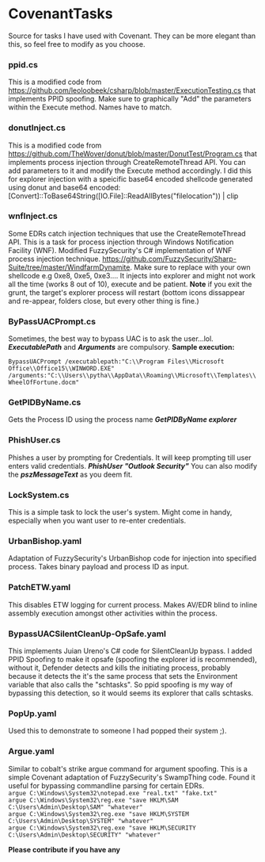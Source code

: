 # CovenantTasks
Source for tasks I have used with Covenant. They can be more elegant than this, so feel free to modify as you choose.

### ppid.cs
This is a modified code from https://github.com/leoloobeek/csharp/blob/master/ExecutionTesting.cs that implements PPID spoofing.
Make sure to graphically "Add" the parameters within the Execute method. Names have to match.

### donutInject.cs
This is a modified code from https://github.com/TheWover/donut/blob/master/DonutTest/Program.cs that implements process injection through CreateRemoteThread API. You can add parameters to it and modify the Execute method accordingly. I did this for explorer injection with a speicific base64 encoded shellcode generated using donut and base64 encoded: [Convert]::ToBase64String([IO.File]::ReadAllBytes("filelocation")) | clip

### wnfInject.cs
Some EDRs catch injection techniques that use the CreateRemoteThread API. This is a task for process injection through Windows Notification Facility (WNF). Modified FuzzySecurity's C# implementation of WNF process injection technique. https://github.com/FuzzySecurity/Sharp-Suite/tree/master/WindfarmDynamite. Make sure to replace <Place Shellcode here> with your own shellcode e.g 0xe8, 0xe5, 0xe3.... 
It injects into explorer and might not work all the time (works 8 out of 10), execute and be patient. 
 **Note** if you exit the grunt, the target's explorer process will restart (bottom icons dissappear and re-appear, folders close, but every other thing is fine.)
  
### ByPassUACPrompt.cs
Sometimes, the best way to bypass UAC is to ask the user...lol. 
***ExecutablePath*** and ***Arguments*** are compulsory.
**Sample execution:**  

```BypassUACPrompt /executablepath:"C:\\Program Files\\Microsoft Office\\Office15\\WINWORD.EXE" /arguments:"C:\\Users\\pytha\\AppData\\Roaming\\Microsoft\\Templates\\WheelOfFortune.docm"```

### GetPIDByName.cs
Gets the Process ID using the process name
***GetPIDByName explorer***

### PhishUser.cs
Phishes a user by prompting for Credentials. It will keep prompting till user enters valid credentials.
***PhishUser "Outlook Security"*** You can also modify the ***pszMessageText*** as you deem fit.

### LockSystem.cs
This is a simple task to lock the user's system. Might come in handy, especially when you want user to re-enter credentials.

### UrbanBishop.yaml
Adaptation of FuzzySecurity's UrbanBishop code for injection into specified process. Takes binary payload and process ID as input.

### PatchETW.yaml
This disables ETW logging for current process. Makes AV/EDR blind to inline assembly execution amongst other activities within the process.

### BypassUACSilentCleanUp-OpSafe.yaml
This implements Juian Ureno's C# code for SilentCleanUp bypass. I added PPID Spoofing to make it opsafe (spoofing the explorer id is recommended), without it, Defender detects and kills the initiating process, probably because it detects the it's the same process that sets the Environment variable that also calls the "schtasks". So ppid spoofing is my way of bypassing this detection, so it would seems its explorer that calls schtasks.

### PopUp.yaml
Used this to demonstrate to someone I had popped their system ;).

### Argue.yaml
Similar to cobalt's strike argue command for argument spoofing. This is a simple Covenant adaptation of FuzzySecurity's SwampThing code. Found it useful for bypassing commandline parsing for certain EDRs.  
```argue C:\Windows\System32\notepad.exe "real.txt" "fake.txt"```  
```argue C:\Windows\System32\reg.exe "save HKLM\SAM C:\Users\Admin\Desktop\SAM" "whatever"```  
```argue C:\Windows\System32\reg.exe "save HKLM\SYSTEM C:\Users\Admin\Desktop\SYSTEM" "whatever"```  
```argue C:\Windows\System32\reg.exe "save HKLM\SECURITY C:\Users\Admin\Desktop\SECURITY" "whatever"```

 **Please contribute if you have any**
